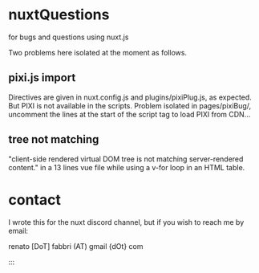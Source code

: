 # nuxtQuestions
for bugs and questions using nuxt.js

Two problems here isolated at the moment as follows.

## pixi.js import
Directives are given in nuxt.config.js and plugins/pixiPlug.js, as expected.
But PIXI is not available in the scripts.
Problem isolated in pages/pixiBug/, uncomment the lines at the start of the script tag to load PIXI from CDN...

## tree not matching
"client-side rendered virtual DOM tree is not matching server-rendered content."
in a 13 lines vue file while using a v-for loop in an HTML table.

# contact
I wrote this for the nuxt discord channel, but if you wish to reach me by email:

renato [DoT] fabbri (AT) gmail {dOt} com

:::


